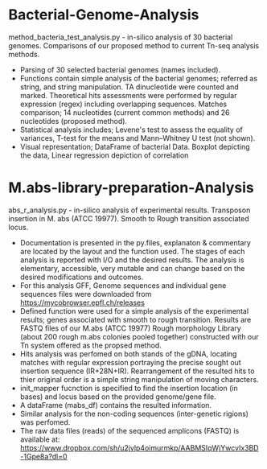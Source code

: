 # Bacterial-Genome-Analysis
method_bacteria_test_analysis.py - in-silico analysis of 30 bacterial genomes. Comparisons of our proposed 
method to current Tn-seq analysis methods.

- Parsing of 30 selected bacterial genomes (names included).
- Functions contain simple analysis of the bacterial genomes; referred as string, and string manipulation. TA dinucleotide 
  were counted and marked. Theoretical hits assessments were performed by regular expression (regex) including overlapping 
  sequences. Matches comparison; 14 nucleotides (current common methods) and 26 nucleotides (proposed method).
- Statistical analysis includes; Levene's test to assess the equality of variances, T-test for the means and
  Mann–Whitney U test (not shown).
- Visual representation; DataFrame of bacterial Data. Boxplot depicting the data, Linear regression depiction of correlation

# M.abs-library-preparation-Analysis
abs_r_analysis.py - in-silico analysis of experimental results. Transposon insertion in M. abs (ATCC 19977). 
Smooth to Rough transition associated locus. 

- Documentation is presented in the py.files, explanaton & commentary are located by the layout and the function used.
  The stages of each analysis is reported with I/O and the desired results. The analysis is elementary, accessible, very mutable
  and can change based on the desired modifications and outcomes.
- For this analysis GFF, Genome sequences and individual gene sequences files were downloaded
  from https://mycobrowser.epfl.ch/releases
- Defined function were used for a simple analysis of the experimental results; genes associated with smooth to rough transition.
  Results are FASTQ files of our M.abs (ATCC 19977) Rough morphology Library (about 200 rough m.abs colonies pooled together)
  constructed with our Tn system offered as the propsed method. 
- Hits analysis was perfomed on both stands of the gDNA, locating matches with regular expression portraying the precise
  sought out insertion sequence (IR+28N+IR). Rearrangement of the resulted hits to thier original order is a simple string
  manipulation of moving characters. 
- init_mapper fucnction is specified to find the insertion location (in bases) and locus based on the provided genome/gene file. 
- A dataFrame (mabs_df) contains the resulted information.
- Similar analysis for the non-coding sequences (inter-genetic rigions) was perfomed.
- The raw data files (reads) of the sequenced amplicons (FASTQ) is available at:
  https://www.dropbox.com/sh/u2jvlp4oimurmkp/AABMSIqWjYwcvIx3BD-1Gpe8a?dl=0
